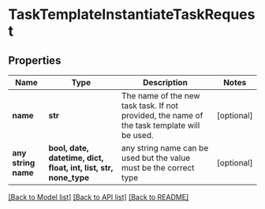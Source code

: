 # TaskTemplateInstantiateTaskRequest


## Properties
Name | Type | Description | Notes
------------ | ------------- | ------------- | -------------
**name** | **str** | The name of the new task task. If not provided, the name of the task template will be used. | [optional] 
**any string name** | **bool, date, datetime, dict, float, int, list, str, none_type** | any string name can be used but the value must be the correct type | [optional]

[[Back to Model list]](../README.md#documentation-for-models) [[Back to API list]](../README.md#documentation-for-api-endpoints) [[Back to README]](../README.md)


